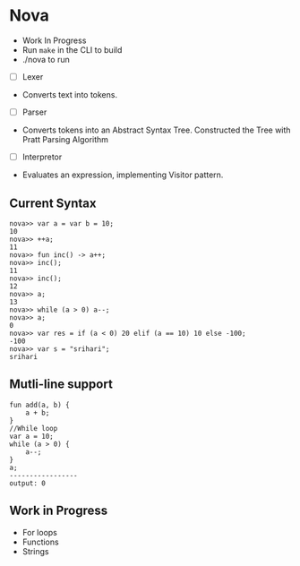 # Nova

- Work In Progress
- Run `make` in the CLI to build
- ./nova to run

- [ ] Lexer
- Converts text into tokens.
- [ ] Parser
- Converts tokens into an Abstract Syntax Tree. Constructed the Tree with Pratt Parsing Algorithm
- [ ] Interpretor
- Evaluates an expression, implementing Visitor pattern.

## Current Syntax

```
nova>> var a = var b = 10;
10
nova>> ++a;
11
nova>> fun inc() -> a++;
nova>> inc();
11
nova>> inc();
12
nova>> a;
13
nova>> while (a > 0) a--;
nova>> a;
0
nova>> var res = if (a < 0) 20 elif (a == 10) 10 else -100;
-100
nova>> var s = "srihari";
srihari
```

## Mutli-line support

```
fun add(a, b) {
    a + b;
}
//While loop
var a = 10;
while (a > 0) {
    a--;
}
a;
-----------------
output: 0
```

## Work in Progress

- For loops
- Functions
- Strings
